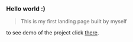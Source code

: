 ### Hello world :)
> This is my first landing page built by myself

to see demo of the project click [there](https://alirezabs.github.io/my-first-landing-page/).
